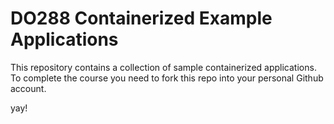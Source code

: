 # DO288 Containerized Example Applications

This repository contains a collection of sample containerized applications.  To complete the course you need to fork this repo into your personal Github account.

yay!
